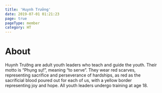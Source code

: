 ```yaml
---
title: 'Huynh Trưởng'
date: 2019-07-01 01:21:23
page: true
pageType: member
category: HT
---
```


# About
Huynh Trưởng are adult youth leaders who teach and guide the youth.
Their motto is “Phụng sự!”, meaning “to serve”. They wear red scarves,
representing sacrifice and perseverance of hardships, as red as the
sacrificial blood poured out for each of us, with a yellow border
representing joy and hope. All youth leaders undergo training at age 18.

